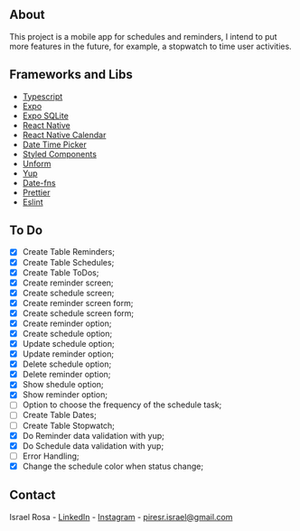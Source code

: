 ## About
This project is a mobile app for schedules and reminders, I intend to put more features in the future, for example, a stopwatch to time user activities.

## Frameworks and Libs 
- [Typescript](https://www.typescriptlang.org/)
- [Expo](https://expo.io/)
- [Expo SQLite](https://docs.expo.io/versions/latest/sdk/sqlite/)
- [React Native](https://reactnative.dev/)
- [React Native Calendar](https://github.com/wix/react-native-calendars)
- [Date Time Picker](https://github.com/react-native-datetimepicker/datetimepicker)
- [Styled Components](https://styled-components.com/)
- [Unform](https://unform.dev/)
- [Yup](https://github.com/jquense/yup)
- [Date-fns](https://date-fns.org/)
- [Prettier](https://prettier.io/)
- [Eslint](https://eslint.org/)

## To Do
- [x] Create Table Reminders;
- [x] Create Table Schedules;
- [x] Create Table ToDos;
- [x] Create reminder screen;
- [x] Create schedule screen;
- [x] Create reminder screen form;
- [x] Create schedule screen form;
- [x] Create reminder option;
- [x] Create schedule option;
- [x] Update schedule option;
- [x] Update reminder option;
- [x] Delete schedule option;
- [x] Delete reminder option;
- [x] Show shedule option;
- [x] Show reminder option;
- [ ] Option to choose the frequency of the schedule task;
- [ ] Create Table Dates;
- [ ] Create Table Stopwatch;
- [x] Do Reminder data validation with yup;
- [x] Do Schedule data validation with yup;
- [ ] Error Handling;
- [x] Change the schedule color when status change;

## Contact
Israel Rosa - [LinkedIn](https://www.linkedin.com/in/piresr-israel/) - [Instagram](https://www.instagram.com/israelp.rosa/) - piresr.israel@gmail.com
